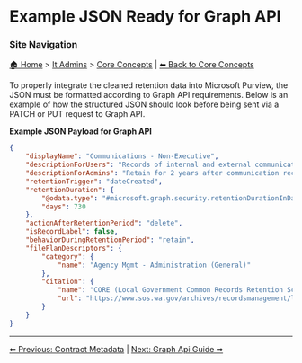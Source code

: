<!-- description: Documentation about Example JSON Ready for Graph API for Your Organization. -->

# Example JSON Ready for Graph API

### Site Navigation
[🏠 Home](../../README.md) > [It Admins](../README.md) > [Core Concepts](README.md) | [⬅ Back to Core Concepts](../README.md)

To properly integrate the cleaned retention data into Microsoft Purview, the JSON must be formatted according to Graph API requirements. Below is an example of how the structured JSON should look before being sent via a PATCH or PUT request to Graph API.

**Example JSON Payload for Graph API**
```json
{
    "displayName": "Communications - Non-Executive",
    "descriptionForUsers": "Records of internal and external communications.",
    "descriptionForAdmins": "Retain for 2 years after communication received or provided, then Destroy.",
    "retentionTrigger": "dateCreated",
    "retentionDuration": {
        "@odata.type": "#microsoft.graph.security.retentionDurationInDays",
        "days": 730
    },
    "actionAfterRetentionPeriod": "delete",
    "isRecordLabel": false,
    "behaviorDuringRetentionPeriod": "retain",
    "filePlanDescriptors": {
        "category": {
            "name": "Agency Mgmt - Administration (General)"
        },
        "citation": {
            "name": "CORE (Local Government Common Records Retention Schedule)",
            "url": "https://www.sos.wa.gov/archives/recordsmanagement/local-government-records-retention-schedules---alphabetical-list.aspx"
        }
    }
}
```

---

[⬅ Previous: Contract Metadata](contract-metadata.md) | [Next: Graph Api Guide ➡](graph-api-guide.md)